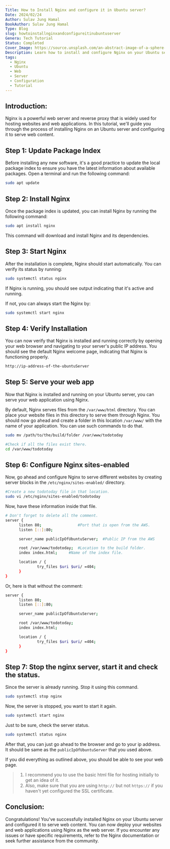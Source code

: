 ```yaml
---
Title: How to Install Nginx and configure it in Ubuntu server?
Date: 2024/02/24
Author: Sulav Jung Hamal
BookAuthor: Sulav Jung Hamal
Type: Blog
slug: howtoinstallnginxandconfigureitinubuntuserver
Genera: Tech Tutorial
Status: Completed
Cover_Image: https://source.unsplash.com/an-abstract-image-of-a-sphere-on-a-black-background-grH6lq1PXbo/1320x400
Description: Learn how to install and configure Nginx on your Ubuntu server to effectively serve web content and deploy web applications.
tags:
  - Nginx
  - Ubuntu
  - Web
  - Server
  - Configuration
  - Tutorial
---
```


## **Introduction:**

Nginx is a powerful web server and reverse proxy that is widely used for hosting websites and web applications. In this tutorial, we'll guide you through the process of installing Nginx on an Ubuntu server and configuring it to serve web content.

## **Step 1: Update Package Index**

Before installing any new software, it's a good practice to update the local package index to ensure you have the latest information about available packages. Open a terminal and run the following command:

```bash
sudo apt update
```

## **Step 2: Install Nginx**

Once the package index is updated, you can install Nginx by running the following command:

```bash
sudo apt install nginx
```

This command will download and install Nginx and its dependencies.

## **Step 3: Start Nginx**

After the installation is complete, Nginx should start automatically. You can verify its status by running:

```bash
sudo systemctl status nginx
```

If Nginx is running, you should see output indicating that it's active and running.

If not, you can always start the Nginx by:

```bash
sudo systemctl start nginx
```

## **Step 4: Verify Installation**

You can now verify that Nginx is installed and running correctly by opening your web browser and navigating to your server's public IP address. You should see the default Nginx welcome page, indicating that Nginx is functioning properly.

```bash
http://ip-address-of-the-ubuntuServer
```

## **Step 5: Serve your web app**

Now that Nginx is installed and running on your Ubuntu server, you can serve your web application using Nginx.

By default, Nginx serves files from the `/var/www/html` directory. You can place your website files in this directory to serve them through Nginx. You should now go ahead and create a folder in this location `/var/www/` with the name of your application. You can use such commands to do that.

```bash
sudo mv /path/to/the/build/folder /var/www/todotoday

#Check if all the files exist there.
cd /var/www/todotoday
```

## **Step 6: Configure Nginx sites-enabled**

Now, go ahead and configure Nginx to serve different websites by creating server blocks in the `/etc/nginx/sites-enabled/` directory.

```bash
#Create a new todotoday file in that location.
sudo vi /etc/nginx/sites-enabled/todotoday
```

Now, have these information inside that file.

```bash
# Don't forget to delete all the comment.
server {
      listen 80;				#Port that is open from the AWS.
      listen [::]:80;

      server_name publicIpOfUbuntuServer;  #Public IP from the AWS

      root /var/www/todotoday;  #Location to the build folder.
      index index.html;		#Name of the index file.

      location / {
              try_files $uri $uri/ =404;
      }
}
```

Or, here is that without the comment:

```bash
server {
      listen 80;
      listen [::]:80;

      server_name publicIpOfUbuntuServer;

      root /var/www/todotoday;
      index index.html;

      location / {
              try_files $uri $uri/ =404;
      }
}
```

## Step 7: Stop the nginx server, start it and check the status.

Since the server is already running. Stop it using this command.

```bash
sudo systemctl stop nginx
```

Now, the server is stopped, you want to start it again.

```bash
sudo systemctl start nginx
```

Just to be sure, check the server status.

```bash
sudo systemctl status nginx
```

After that, you can just go ahead to the browser and go to your ip address. It should be same as the `publicIpOfUbuntuServer` that you used above.

If you did everything as outlined above, you should be able to see your web page.

> 1. I recommend you to use the basic html file for hosting initially to get an idea of it.
> 2. Also, make sure that you are using `http://` but not `https://` if you haven't yet configured the SSL certificate.

## **Conclusion:**

Congratulations! You've successfully installed Nginx on your Ubuntu server and configured it to serve web content. You can now deploy your websites and web applications using Nginx as the web server. If you encounter any issues or have specific requirements, refer to the Nginx documentation or seek further assistance from the community.
